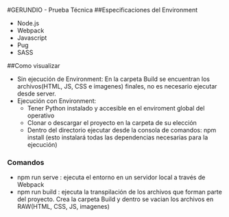 #GERUNDIO - Prueba Técnica
##Especificaciones del Environment
- Node.js
- Webpack
- Javascript
- Pug
- SASS

##Como visualizar
- Sin ejecución de Environment: En la carpeta Build se encuentran los archivos(HTML, JS, CSS e imagenes) finales, no es necesario ejecutar desde server.
- Ejecución con Environment:
  - Tener Python instalado y accesible en el enviroment global del operativo
  - Clonar o descargar el proyecto en la carpeta de su elección
  - Dentro del directorio ejecutar desde la consola de comandos: npm install (esto instalará todas las dependencias necesarias para la ejecución)
### Comandos
- npm run serve : ejecuta el entorno en un servidor local a través de Webpack
- npm run build : ejecuta la transpilación de los archivos que forman parte del proyecto. Crea la carpeta Build y dentro se vacian los archivos en RAW(HTML, CSS, JS, imagenes)
